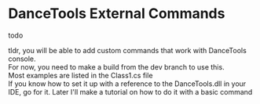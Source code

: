 # DanceTools External Commands
todo<br>

tldr, you will be able to add custom commands that work with DanceTools console. <br>
For now, you need to make a build from the dev branch to use this.<br>
Most examples are listed in the Class1.cs file<br>
If you know how to set it up with a reference to the DanceTools.dll in your IDE, go for it. Later I'll make a tutorial on how to do it with a basic command

